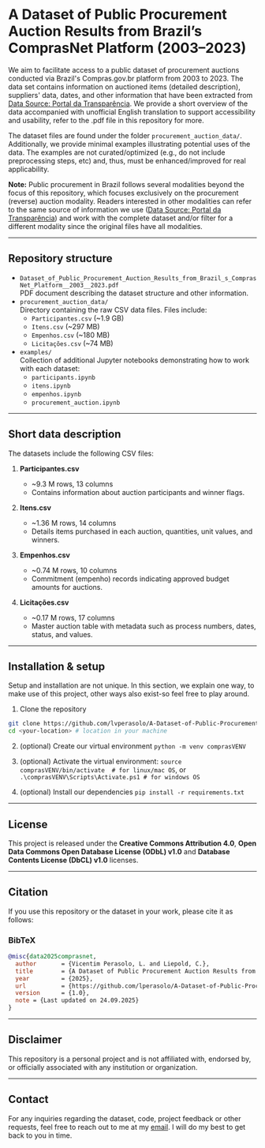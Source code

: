 # A Dataset of Public Procurement Auction Results from Brazil’s ComprasNet Platform (2003–2023)
We aim to facilitate access to a public dataset of procurement auctions conducted via Brazil's Compras.gov.br platform from 2003 to 2023. The data set contains information on auctioned items (detailed description), suppliers' data, dates, and other information that have been extracted from [Data Source: Portal da Transparência](https://portaldatransparencia.gov.br/download-de-dados/licitacoes). We provide a short overview of the data accompanied with unofficial English translation to support accessibility and usability, refer to the .pdf file in this repository for more.

The dataset files are found under the folder `procurement_auction_data/`. Additionally, we provide minimal examples illustrating potential uses of the data. The examples are not curated/optimized (e.g., do not include preprocessing steps, etc) and, thus, must be enhanced/improved for real applicability. 

**Note:** Public procurement in Brazil follows several modalities beyond the focus of this repository, which focuses exclusively on the procurement (reverse) auction modality. Readers interested in other modalities can refer to the same source of information we use ([Data Source: Portal da Transparência](https://portaldatransparencia.gov.br/download-de-dados/licitacoes)) and work with the complete dataset and/or filter for a different modality since the original files have all modalities.

---

## Repository structure
- `Dataset_of_Public_Procurement_Auction_Results_from_Brazil_s_ComprasNet_Platform__2003__2023.pdf`  
  PDF document describing the dataset structure and other information. 
- `procurement_auction_data/`  
  Directory containing the raw CSV data files. Files include:
  - `Participantes.csv` (~1.9 GB)
  - `Itens.csv` (~297 MB)
  - `Empenhos.csv` (~180 MB)
  - `Licitações.csv` (~74 MB)
- `examples/`  
  Collection of additional Jupyter notebooks demonstrating how to work with each dataset:
  - `participants.ipynb`
  - `itens.ipynb`
  - `empenhos.ipynb`
  - `procurement_auction.ipynb`
  
---

## Short data description
The datasets include the following CSV files:

1. **Participantes.csv**
   - ~9.3 M rows, 13 columns
   - Contains information about auction participants and winner flags.

2. **Itens.csv**
   - ~1.36 M rows, 14 columns
   - Details items purchased in each auction, quantities, unit values, and winners.

3. **Empenhos.csv**
   - ~0.74 M rows, 10 columns
   - Commitment (empenho) records indicating approved budget amounts for auctions.

4. **Licitações.csv**
   - ~0.17 M rows, 17 columns
   - Master auction table with metadata such as process numbers, dates, status, and values.

---

## Installation & setup
Setup and installation are not unique. In this section, we explain one way, to make use of this project, other ways also exist-so feel free to play around. 

1. Clone the repository
```bash
git clone https://github.com/lvperasolo/A-Dataset-of-Public-Procurement-Auction-Results-from-Brazil-s-ComprasNet-Platform-from-2003-to-2023.git
cd <your-location> # location in your machine
```
2. (optional) Create our virtual environment 
```python -m venv comprasVENV```

3. (optional) Activate the virtual environment:
```source comprasVENV/bin/activate  # for linux/mac OS```,  or 
```.\comprasVENV\Scripts\Activate.ps1 # for windows OS```

4. (optional) Install our dependencies
```pip install -r requirements.txt```

---
## License
This project is released under the __Creative Commons Attribution 4.0__, __Open Data Commons Open Database License (ODbL) v1.0__ and __Database Contents License (DbCL) v1.0__ licenses.

---
## Citation
If you use this repository or the dataset in your work, please cite it as follows:

### BibTeX
```bibtex
@misc{data2025comprasnet,
  author       = {Vicentim Perasolo, L. and Liepold, C.},
  title        = {A Dataset of Public Procurement Auction Results from Brazil’s ComprasNet Platform (2003–2023)},
  year         = {2025},
  url          = {https://github.com/lperasolo/A-Dataset-of-Public-Procurement-Auction-Results-from-Brazil-s-ComprasNet-Platform-from-2003-to-2023/tree/master},
  version      = {1.0},
  note = {Last updated on 24.09.2025}
}
```

---
## Disclaimer
This repository is a personal project and is not affiliated with, endorsed by, or officially associated with any institution or organization.

---
## Contact
For any inquiries regarding the dataset, code, project feedback or other requests, feel free to reach out to me at my [email](lucas.vicentim-perasolo@tum.de). I will do my best to get back to you in time.
